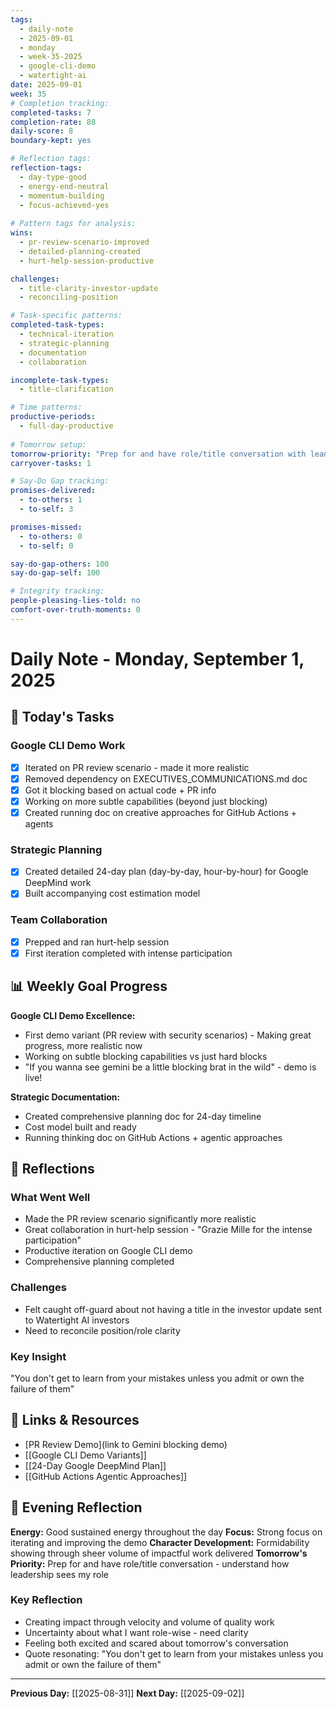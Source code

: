 ```yaml
---
tags: 
  - daily-note
  - 2025-09-01
  - monday
  - week-35-2025
  - google-cli-demo
  - watertight-ai
date: 2025-09-01
week: 35
# Completion tracking:
completed-tasks: 7
completion-rate: 88
daily-score: 8
boundary-kept: yes

# Reflection tags:
reflection-tags:
  - day-type-good
  - energy-end-neutral
  - momentum-building
  - focus-achieved-yes
  
# Pattern tags for analysis:
wins:
  - pr-review-scenario-improved
  - detailed-planning-created
  - hurt-help-session-productive

challenges:
  - title-clarity-investor-update
  - reconciling-position

# Task-specific patterns:
completed-task-types:
  - technical-iteration
  - strategic-planning
  - documentation
  - collaboration

incomplete-task-types:
  - title-clarification

# Time patterns:
productive-periods:
  - full-day-productive
  
# Tomorrow setup:
tomorrow-priority: "Prep for and have role/title conversation with leadership"
carryover-tasks: 1

# Say-Do Gap tracking:
promises-delivered:
  - to-others: 1
  - to-self: 3

promises-missed:
  - to-others: 0
  - to-self: 0

say-do-gap-others: 100
say-do-gap-self: 100

# Integrity tracking:
people-pleasing-lies-told: no
comfort-over-truth-moments: 0
---
```


# Daily Note - Monday, September 1, 2025

## 🎯 Today's Tasks

### Google CLI Demo Work
- [x] Iterated on PR review scenario - made it more realistic
- [x] Removed dependency on EXECUTIVES_COMMUNICATIONS.md doc
- [x] Got it blocking based on actual code + PR info
- [x] Working on more subtle capabilities (beyond just blocking)
- [x] Created running doc on creative approaches for GitHub Actions + agents

### Strategic Planning
- [x] Created detailed 24-day plan (day-by-day, hour-by-hour) for Google DeepMind work
- [x] Built accompanying cost estimation model

### Team Collaboration
- [x] Prepped and ran hurt-help session
- [x] First iteration completed with intense participation

## 📊 Weekly Goal Progress

**Google CLI Demo Excellence:**
- First demo variant (PR review with security scenarios) - Making great progress, more realistic now
- Working on subtle blocking capabilities vs just hard blocks
- "If you wanna see gemini be a little blocking brat in the wild" - demo is live!

**Strategic Documentation:**
- Created comprehensive planning doc for 24-day timeline
- Cost model built and ready
- Running thinking doc on GitHub Actions + agentic approaches

## 💭 Reflections

### What Went Well
- Made the PR review scenario significantly more realistic
- Great collaboration in hurt-help session - "Grazie Mille for the intense participation"
- Productive iteration on Google CLI demo
- Comprehensive planning completed

### Challenges
- Felt caught off-guard about not having a title in the investor update sent to Watertight AI investors
- Need to reconcile position/role clarity

### Key Insight
"You don't get to learn from your mistakes unless you admit or own the failure of them"

## 🔗 Links & Resources
- [PR Review Demo](link to Gemini blocking demo)
- [[Google CLI Demo Variants]]
- [[24-Day Google DeepMind Plan]]
- [[GitHub Actions Agentic Approaches]]

## 📝 Evening Reflection

**Energy:** Good sustained energy throughout the day
**Focus:** Strong focus on iterating and improving the demo
**Character Development:** Formidability showing through sheer volume of impactful work delivered
**Tomorrow's Priority:** Prep for and have role/title conversation - understand how leadership sees my role

### Key Reflection
- Creating impact through velocity and volume of quality work
- Uncertainty about what I want role-wise - need clarity
- Feeling both excited and scared about tomorrow's conversation
- Quote resonating: "You don't get to learn from your mistakes unless you admit or own the failure of them"

---
**Previous Day:** [[2025-08-31]]
**Next Day:** [[2025-09-02]]